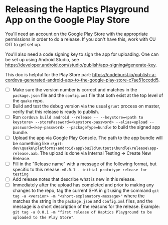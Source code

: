 Releasing the Haptics Playground App on the Google Play Store
=============================================================

You'll need an account on the Google Play Store with the appropriate permissions in order to do a release.  If you don't
have this, work with CU OIT to get set up.

You'll also need a code signing key to sign the app for uploading.  One can be set up using Android Studio, see
https://developer.android.com/studio/publish/app-signing#generate-key.

This doc is helpful for the Play Store part: https://codeburst.io/publish-a-cordova-generated-android-app-to-the-google-play-store-c7ae51cccdd5.

- [ ] Make sure the version number is correct and matches in the `package.json` file and the `config.xml` file that both
exist at the top level of the `quake` repo.
- [ ] Build and test the debug version via the usual `grunt` process on master, verify that this release is ready to
publish.
- [ ] Run `cordova build android --release -- --keystore=<path to keystore> --storePassword=<keystore-password> --alias=upload --password=<key-password> --packageType=bundle`
to build the signed app bundle.
- [ ] Upload the app via Google Play Console.  The path to the app bundle will be something like `c\git-dev\quake\platforms\android\app\build\outputs\bundle\release\app-release.aab`.  The upload is done via Internal Testing -> Create New Release.
- [ ] Fill in the "Release name" with a message of the following format, but specific to this release: 
`v0.0.1 - initial prototype release for testing`
- [ ] Add release notes that describe what is new in this release.
- [ ] Immediately after the upload has completed and prior to making any changes to the repo, tag the current SHA in git
using the command `git tag -a <version> -m "<short-explanatory-message>"` where the <version> matches the string in the
`package.json` and `config.xml` files, and the message is a short description of the reasons for the release.  Example:
`git tag -a 0.0.1 -m "first release of Haptics Playground to be uploaded to the Play Store"`.
